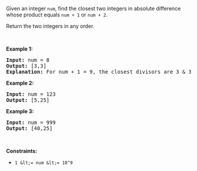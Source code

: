 Given an integer `` num ``, find the closest two integers in absolute difference whose product equals&nbsp;`` num + 1 ``&nbsp;or `` num + 2 ``.

Return the two integers in any order.

&nbsp;

__Example 1:__

<pre>
<strong>Input:</strong> num = 8
<strong>Output:</strong> [3,3]
<strong>Explanation:</strong> For num + 1 = 9, the closest divisors are 3 &amp; 3, for num + 2 = 10, the closest divisors are 2 &amp; 5, hence 3 &amp; 3 is chosen.
</pre>

__Example 2:__

<pre>
<strong>Input:</strong> num = 123
<strong>Output:</strong> [5,25]
</pre>

__Example 3:__

<pre>
<strong>Input:</strong> num = 999
<strong>Output:</strong> [40,25]
</pre>

&nbsp;

__Constraints:__

*   `` 1 &lt;= num &lt;= 10^9 ``